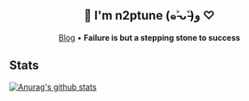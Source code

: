 <h2 align="center">
  🤚 I'm n2ptune (๑˃̵ᴗ˂̵)و ♡
</h2>

<p align="center">
  <span>
    <a href="https://imkh.dev" target="_blank">Blog</a>
    •
  </span>
  <strong>
    Failure is but a stepping stone to success
  </strong>
</p>

## Stats
  
[![Anurag's github stats](https://github-readme-stats.vercel.app/api?username=n2ptune&count_private=false&theme=vue&show_icons=true)](https://github.com/anuraghazra/github-readme-stats)
